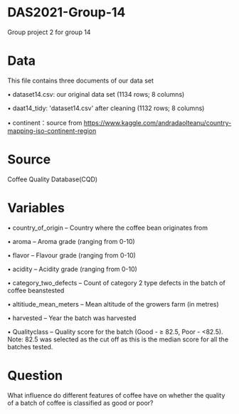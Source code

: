 # DAS2021-Group-14
Group project 2 for group 14 

# Data
This file contains three documents of our data set

• dataset14.csv: our original data set (1134 rows; 8 columns)

• daat14_tidy: 'dataset14.csv' after cleaning (1132 rows; 8 columns)

• continent：source from https://www.kaggle.com/andradaolteanu/country-mapping-iso-continent-region

# Source
Coffee Quality Database(CQD)

# Variables
• country_of_origin – Country where the coffee bean originates from

• aroma – Aroma grade (ranging from 0-10)

• flavor – Flavour grade (ranging from 0-10)

• acidity – Acidity grade (ranging from 0-10)

• category_two_defects – Count of category 2 type defects in the batch of coffee beanstested

• altitiude_mean_meters – Mean altitude of the growers farm (in metres)

• harvested – Year the batch was harvested

• Qualityclass – Quality score for the batch (Good - ≥ 82.5, Poor - <82.5). Note: 82.5 was selected as the cut off as this is the median score for all the batches tested.

# Question
What influence do different features of coffee have on whether the quality of a batch of coffee is classified as good or poor?
